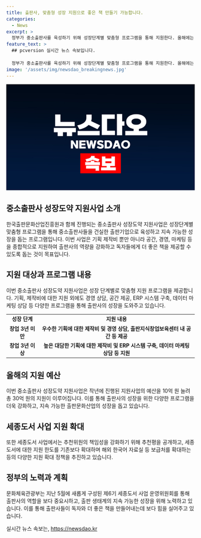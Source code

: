 ```yaml
---
title: 출판사, 맞춤형 성장 지원으로 좋은 책 만들기 가능합니다.
categories:
  - News
excerpt: >
  정부가 중소출판사를 육성하기 위해 성장단계별 맞춤형 프로그램을 통해 지원한다. 올해에는 중소출판사 성장도약 지원사업을 추진하며, 직원 5인 이하의 중소출판사를 대상으로 기획 제작비와 경영 상담, 공간 제공 등을 통해 건실한 출판기업으로 육성한다. 지난해보다 10억 원을 추가 지원하여 총 30억 원을 투자하며, 성장단계별로 공간과 경영, 마케팅 등을 지원하여 출판사의 역량과 생존력을 강화하는 방침이다. 또한 세종도서 사업도 강화되어 좋은 책을 지원하기 위해 추천위원의 책임성을 높이고, 보급처를 확대하는 등의 대책을 마련하고 있다. (출처: 정책브리핑)
feature_text: >
  ## pcversion 실시간 뉴스 속보입니다.

  정부가 중소출판사를 육성하기 위해 성장단계별 맞춤형 프로그램을 통해 지원한다. 올해에는 중소출판사 성장도약 지원사업을 추진하며, 직원 5인 이하의 중소출판사를 대상으로 기획 제작비와 경영 상담, 공간 제공 등을 통해 건실한 출판기업으로 육성한다. 지난해보다 10억 원을 추가 지원하여 총 30억 원을 투자하며, 성장단계별로 공간과 경영, 마케팅 등을 지원하여 출판사의 역량과 생존력을 강화하는 방침이다. 또한 세종도서 사업도 강화되어 좋은 책을 지원하기 위해 추천위원의 책임성을 높이고, 보급처를 확대하는 등의 대책을 마련하고 있다. (출처: 정책브리핑)
image: '/assets/img/newsdao_breakingnews.jpg'
---
```


<p><img src="/assets/img/newsdao_breakingnews.jpg" alt="pcversion 속보" /></p>

<h2 data-ke-size="size26">중소출판사 성장도약 지원사업 소개</h2>

<p data-ke-size="size16">한국출판문화산업진흥원과 함께 진행되는 중소출판사 성장도약 지원사업은 성장단계별 맞춤형 프로그램을 통해 중소출판사들을 건실한 출판기업으로 육성하고 지속 가능한 성장을 돕는 프로그램입니다. 이번 사업은 기획 제작비 뿐만 아니라 공간, 경영, 마케팅 등을 종합적으로 지원하여 출판사의 역량을 강화하고 독자들에게 더 좋은 책을 제공할 수 있도록 돕는 것이 목표입니다.</p>

<h2 data-ke-size="size26">지원 대상과 프로그램 내용</h2>

<p data-ke-size="size16">이번 중소출판사 성장도약 지원사업은 성장 단계별로 맞춤형 지원 프로그램을 제공합니다. 기획, 제작비에 대한 지원 외에도 경영 상담, 공간 제공, ERP 시스템 구축, 데이터 마케팅 상담 등 다양한 프로그램을 통해 출판사의 성장을 도와주고 있습니다.</p>

<table>
    <tr>
        <td style="text-align: center; height: 17px;"><b>성장 단계</b></td>
        <td style="text-align: center; height: 17px;"><b>지원 내용</b></td>
    </tr>
    <tr>
        <td style="text-align: center; height: 17px;"><b>창업 3년 미만</b></td>
        <td style="text-align: center; height: 17px;"><b>우수한 기획에 대한 제작비 및 경영 상담, 출판지식창업보육센터 내 공간 등 제공</b></td>
    </tr>
    <tr>
        <td style="text-align: center; height: 17px;"><b>창업 3년 이상</b></td>
        <td style="text-align: center; height: 17px;"><b>높은 대담한 기획에 대한 제작비 및 ERP 시스템 구축, 데이터 마케팅 상담 등 지원</b></td>
    </tr>
</table>

<h2 data-ke-size="size26">올해의 지원 예산</h2>

<p data-ke-size="size16">이번 중소출판사 성장도약 지원사업은 작년에 진행된 지원사업의 예산을 10억 원 늘려 총 30억 원의 지원이 이루어집니다. 이를 통해 출판사의 성장을 위한 다양한 프로그램을 더욱 강화하고, 지속 가능한 출판문화산업의 성장을 돕고 있습니다.</p>

<h2 data-ke-size="size26">세종도서 사업 지원 확대</h2>

<p data-ke-size="size16">또한 세종도서 사업에서는 추천위원의 책임성을 강화하기 위해 추천평을 공개하고, 세종도서에 대한 지원 한도를 기존보다 확대하며 해외 한국어 자료실 등 보급처를 확대하는 등의 다양한 지원 확대 정책을 추진하고 있습니다.</p>

<h2 data-ke-size="size26">정부의 노력과 계획</h2>

<p data-ke-size="size16">문화체육관광부는 지난 5월에 새롭게 구성된 제6기 세종도서 사업 운영위원회를 통해 출판사의 역할을 보다 중요시하고, 출판 생태계의 지속 가능한 성장을 위해 노력하고 있습니다. 이를 통해 출판사들이 독자와 더 좋은 책을 만들어내는데 보다 힘을 실어주고 있습니다.</p>
실시간 뉴스 속보는, <a href="https://newsdao.kr" rel="dofollow">https://newsdao.kr</a>


